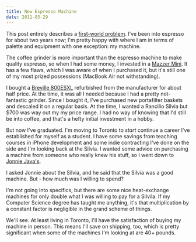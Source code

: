 ```yaml
---
title: New Espresso Machine
date: 2011-05-29
---
```


This post entirely describes a [first-world problem](http://twitter.com/#!/search?q=%23firstworldproblem). I've been into espresso for about two years now; I'm pretty happy with where I am in terms of palette and equipment with one exception: my machine.

The coffee grinder is more important than the espresso machine to make quality espresso, so when I had some money, I invested in a [Mazzer Mini](http://www.amazon.com/gp/product/B002U3DFNY/ref=as_li_ss_tl?ie=UTF8&tag=ashfur-20&linkCode=as2&camp=1789&creative=390957&creativeASIN=B002U3DFNY). It has a few flaws, which I was aware of when I purchased it, but it's still one of my most prized&nbsp;possessions (MacBook Air not withstanding).

I bought a [Breville 800ESXL](http://www.amazon.com/gp/product/B000MDHH0Q/ref=as_li_ss_tl?ie=UTF8&tag=ashfur-20&linkCode=as2&camp=1789&creative=390957&creativeASIN=B000MDHH0Q) refurbished from the manufacturer for about half price. At the time, it was all I needed because I had a pretty not-fantastic grinder. Since I bought it, I've purchased new portafilter baskets and descaled it on a regular basis. At the time, I wanted a Rancilio Silvia but $700 was way out my my price range. I had no way of knowing that I'd still be into coffee, and that's a hefty initial investment in a hobby.

But now I've graduated. I'm moving to Toronto to _start_ continue a career I've established for myself as a student. I have some savings from teaching courses in iPhone development and some indie contracting I've done on the side and I'm looking back at the Silvia. I wanted some advice on purchasing a machine from someone who really knew his stuff, so I went down to [Jonnie Java's](http://jonniejava.com/Paradise_Imports_%26_Jonnie_Java/Welcome_to_our_site.html).

I asked Jonnie about the Silvia, and he said that the Silvia was a good machine. But - how much was I willing to spend?

I'm not going into specifics, but there are some nice heat-exchange machines for only double what I was willing to pay for a Silvila. If my Computer Science degree has taught me anything, it's that multiplication by a constant factor is&nbsp;negligible&nbsp;in the grand scheme of things.

We'll see. At least living in Toronto, I'll have the satisfaction of buying my machine in person. This means I'll save on shipping, too, which is pretty significant when some of the machines I'm looking at are 40+ pounds.
